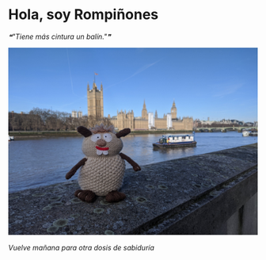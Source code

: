 # Hola, soy Rompiñones

<!--STARTS_HERE_QUOTE_README-->
<i>❝"Tiene más cintura un balín."❞</i>
<!--ENDS_HERE_QUOTE_README-->

<!--START_SECTION:update_image-->
![alt text](https://raw.githubusercontent.com/focaalvarez/rompinones/main/.github/images/IMG_20220205_102213.jpg?raw=true)
<!--END_SECTION:update_image-->

*Vuelve mañana para otra dosis de sabiduría*

